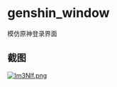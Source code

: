 # genshin_window
模仿原神登录界面

## 截图

[![Im3NIf.png](https://z3.ax1x.com/2021/11/04/Im3NIf.png)](https://imgtu.com/i/Im3NIf)
